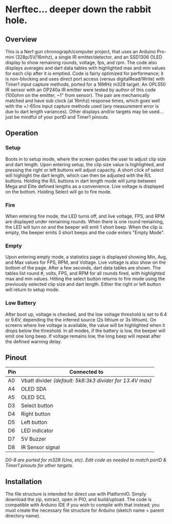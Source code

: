 # Nerftec... deeper down the rabbit hole.

## Overview
This is a Nerf gun chronograph/computer project, that uses an Arduino Pro-mini (328p/5V/16mhz), a single IR emitter/detector, and an SSD1306 OLED display to show remaining rounds, voltage, fps, and rpm. The code also displays averages and dart data tables with highlighted max and min values for each clip after it is emptied. Code is fairly optimized for performance; it is non-blocking and uses direct port access (versus digitalRead/Write) with Timer1 input capture methods, ported for a 16MHz m328 target. An OPL550 IR sensor with an OP240a IR emitter were tested by author of this code (100ohm on the emitter, ~1" from sensor). The pair are mechanically matched and have sub clock (at 16mhz) response times, which goes well with the +/-65ns input capture methods used (any measurement error is due to dart length variances). Other displays and/or targets may be used... just be mindful of your portD and Timer1 pinouts.

## Operation

### Setup
Boots in to setup mode, where the screen guides the user to adjust clip size and dart length. Upon entering setup, the clip size value is highlighted, and pressing the right or left buttons will adjust capacity. A short click of select will highlight the dart length, which can then be adjusted with the R/L buttons.  Holding the R/L buttons in dart length mode will jump between Mega and Elite defined lengths as a convenience. Live voltage is displayed on the bottom. Holding Select will go to fire mode.

### Fire
When entering fire mode, the LED turns off, and live voltage, FPS, and RPM are displayed under remaining rounds. When there is one round remaining, the LED will
turn on and the beeper will emit 1 short beep. When the clip is empty, the beeper emits 3 short beeps and the code enters "Empty Mode".

### Empty
Upon entering empty mode, a statistics page is displayed showing Min, Avg, and Max values for FPS, RPM, and Voltage. Live voltage is also show on the bottom of the page. After a few seconds, dart data tables are shown. The tables list round #, volts, FPS, and RPM for all rounds fired, with highlighted max and min values. Hitting the select button returns to fire mode using the previously selected clip size and dart length. Either the right or left button will return to setup mode.

### Low Battery
After boot up, voltage is checked, and the low voltage threshold is set to 6.4 or 9.6V, depending the the inferred source (2s lithium or 3s lithium). On
screens where live voltage is available, the value will be highlighted when it drops below the threshold. In all modes, if the battery is low, the beeper will emit one long beep. If voltage remains low, the long beep will repeat after the defined warning delay.

## Pinout
Pin | Connected to
---- | ----------
A0 | Vbatt divider *(default: 5k6:3k3 divider for 13.4V max)*
A4 | OLED SDA
A5 | OLED SCL
D3 | Select button
D4 | Right button
D5 | Left button
D6 | LED indicator
D7 | 5V Buzzer
D8 | IR Sensor signal

*D0-8 are ported for m328 (Uno, etc).*
*Edit code as needed to match portD & Timer1 pinouts for other targets.*

## Installation
The file structure is intended for direct use with PlatformIO. Simply download the zip, extract, open in PIO, and build/upload. The code is compatible with Arduino IDE if you wish to compile with that instead; you must create the necessary file structure for Arduino (sketch name = parent directory name).
